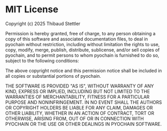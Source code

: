# MIT License

Copyright (c) 2025 Thibaud Stettler

Permission is hereby granted, free of charge, to any person obtaining a copy
of this software and associated documentation files, to deal
in pyochain without restriction, including without limitation the rights
to use, copy, modify, merge, publish, distribute, sublicense, and/or sell
copies of pyochain, and to permit persons to whom pyochain is
furnished to do so, subject to the following conditions:

The above copyright notice and this permission notice shall be included in all
copies or substantial portions of pyochain.

THE SOFTWARE IS PROVIDED "AS IS", WITHOUT WARRANTY OF ANY KIND, EXPRESS OR
IMPLIED, INCLUDING BUT NOT LIMITED TO THE WARRANTIES OF MERCHANTABILITY,
FITNESS FOR A PARTICULAR PURPOSE AND NONINFRINGEMENT. IN NO EVENT SHALL THE
AUTHORS OR COPYRIGHT HOLDERS BE LIABLE FOR ANY CLAIM, DAMAGES OR OTHER
LIABILITY, WHETHER IN AN ACTION OF CONTRACT, TORT OR OTHERWISE, ARISING FROM,
OUT OF OR IN CONNECTION WITH PYOCHAIN OR THE USE OR OTHER DEALINGS IN PYOCHAIN
SOFTWARE.
